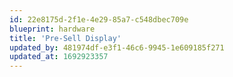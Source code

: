```yaml
---
id: 22e8175d-2f1e-4e29-85a7-c548dbec709e
blueprint: hardware
title: 'Pre-Sell Display'
updated_by: 481974df-e3f1-46c6-9945-1e609185f271
updated_at: 1692923357
---
```

